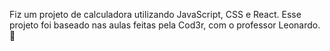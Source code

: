 Fiz um projeto de calculadora utilizando JavaScript, CSS e React.
Esse projeto foi baseado nas aulas feitas pela Cod3r, com o professor Leonardo. 🚀
